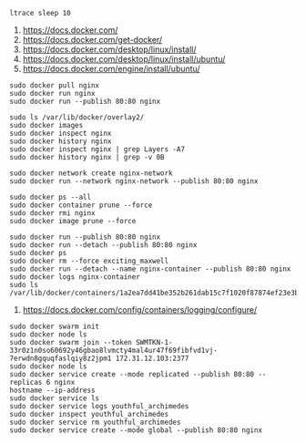 ```
ltrace sleep 10
```
1. https://docs.docker.com/
2. https://docs.docker.com/get-docker/
3. https://docs.docker.com/desktop/linux/install/
4. https://docs.docker.com/desktop/linux/install/ubuntu/
5. https://docs.docker.com/engine/install/ubuntu/
```
sudo docker pull nginx
sudo docker run nginx
sudo docker run --publish 80:80 nginx
```
```
sudo ls /var/lib/docker/overlay2/
sudo docker images
sudo docker inspect nginx
sudo docker history nginx
sudo docker inspect nginx | grep Layers -A7
sudo docker history nginx | grep -v 0B
```
```
sudo docker network create nginx-network
sudo docker run --network nginx-network --publish 80:80 nginx
```
```
sudo docker ps --all
sudo docker container prune --force 
sudo docker rmi nginx
sudo docker image prune --force
```
```
sudo docker run --publish 80:80 nginx
sudo docker run --detach --publish 80:80 nginx
sudo docker ps
sudo docker rm --force exciting_maxwell
sudo docker run --detach --name nginx-container --publish 80:80 nginx
sudo docker logs nginx-container
sudo ls /var/lib/docker/containers/1a2ea7dd41be352b261dab15c7f1020f87874ef23e3baedd9444ab35b6131cbe/
```
1. https://docs.docker.com/config/containers/logging/configure/
```
sudo docker swarm init
sudo docker node ls
sudo docker swarm join --token SWMTKN-1-33r0z1n0so60692y46gbao8lvmcty4mal4ur47f69fibfvd1vj-7erwdn8gquqfaslqiy8z2jpm1 172.31.12.103:2377
sudo docker node ls
sudo docker service create --mode replicated --publish 80:80 --replicas 6 nginx
hostname --ip-address
sudo docker service ls
sudo docker service logs youthful_archimedes
sudo docker inspect youthful_archimedes
sudo docker service rm youthful_archimedes
sudo docker service create --mode global --publish 80:80 nginx
```
